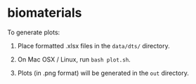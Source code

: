 # biomaterials

To generate plots:

1. Place formatted .xlsx files in the `data/dts/` directory.

2. On Mac OSX / Linux, run `bash plot.sh`.

3. Plots (in .png format) will be generated in the `out` directory.
